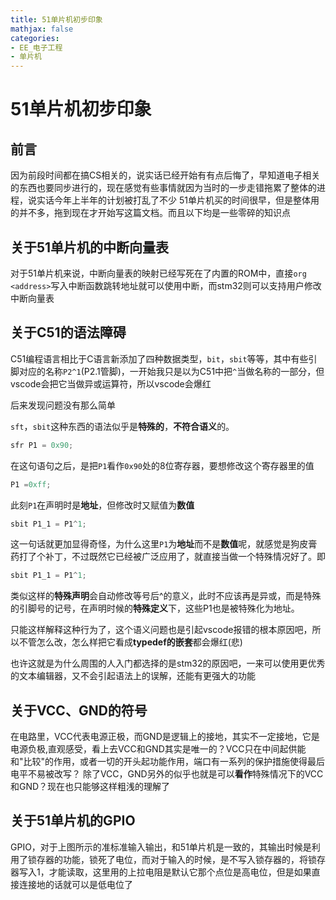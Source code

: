 ```yaml
---
title: 51单片机初步印象
mathjax: false
categories:
- EE_电子工程
- 单片机
---
```



# 51单片机初步印象

## 前言
因为前段时间都在搞CS相关的，说实话已经开始有有点后悔了，早知道电子相关的东西也要同步进行的，现在感觉有些事情就因为当时的一步走错拖累了整体的进程，说实话今年上半年的计划被打乱了不少
51单片机买的时间很早，但是整体用的并不多，拖到现在才开始写这篇文档。而且以下均是一些零碎的知识点
<!--more-->

## 关于51单片机的中断向量表
对于51单片机来说，中断向量表的映射已经写死在了内置的ROM中，直接`org <address>`写入中断函数跳转地址就可以使用中断，而stm32则可以支持用户修改中断向量表

## 关于C51的语法障碍
C51编程语言相比于C语言新添加了四种数据类型，`bit`，`sbit`等等，其中有些引脚对应的名称`P2^1`(P2.1管脚)，一开始我只是以为C51中把`^`当做名称的一部分，但vscode会把它当做异或运算符，所以vscode会爆红

后来发现问题没有那么简单

`sft`，`sbit`这种东西的语法似乎是**特殊的**，**不符合语义**的。
```c
sfr P1 = 0x90;
```
在这句语句之后，是把`P1`看作`0x90`处的8位寄存器，要想修改这个寄存器里的值
```c
P1 =0xff;
```
此刻`P1`在声明时是**地址**，但修改时又赋值为**数值**
```c
sbit P1_1 = P1^1;
```
这一句话就更加显得奇怪，为什么这里`P1`为**地址**而不是**数值**呢，就感觉是狗皮膏药打了个补丁，不过既然它已经被广泛应用了，就直接当做一个特殊情况好了。即
```c
sbit P1_1 = P1^1;
```
类似这样的**特殊声明**会自动修改等号后^的意义，此时不应该再是异或，而是特殊的引脚号的记号，在声明时候的**特殊定义**下，这些P1也是被特殊化为地址。

只能这样解释这种行为了，这个语义问题也是引起vscode报错的根本原因吧，所以不管怎么改，怎么样把它看成**typedef的嵌套**都会爆红(悲)

也许这就是为什么周围的人入门都选择的是stm32的原因吧，一来可以使用更优秀的文本编辑器，又不会引起语法上的误解，还能有更强大的功能

## 关于VCC、GND的符号
在电路里，VCC代表电源正极，而GND是逻辑上的接地，其实不一定接地，它是电源负极,直观感受，看上去VCC和GND其实是唯一的？VCC只在中间起供能和"比较"的作用，或者一切的开头起功能作用，端口有一系列的保护措施使得最后电平不易被改写？
除了VCC，GND另外的似乎也就是可以**看作**特殊情况下的VCC和GND？现在也只能够这样粗浅的理解了

## 关于51单片机的GPIO
GPIO，对于上图所示的准标准输入输出，和51单片机是一致的，其输出时候是利用了锁存器的功能，锁死了电位，而对于输入的时候，是不写入锁存器的，将锁存器写入1，才能读取，这里用的上拉电阻是默认它那个点位是高电位，但是如果直接连接地的话就可以是低电位了